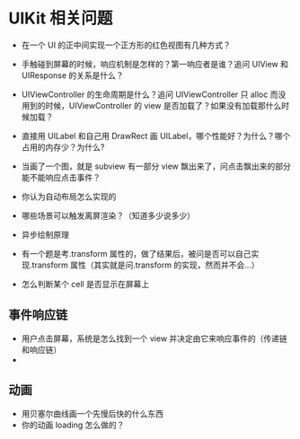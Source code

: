 # UIKit 相关问题

- 在一个 UI 的正中间实现一个正方形的红色视图有几种方式？
- 手触碰到屏幕的时候，响应机制是怎样的？第一响应者是谁？追问 UIView 和 UIResponse 的关系是什么？

- UIViewController 的生命周期是什么？追问 UIViewController 只 alloc 而没用到的时候，UIViewController 的 view 是否加载了？如果没有加载那什么时候加载？

- 直接用 UILabel 和自己用 DrawRect 画 UILabel，哪个性能好？为什么？哪个占用的内存少？为什么?

- 当画了一个图，就是 subview 有一部分 view 飘出来了，问点击飘出来的部分能不能响应点击事件？

- 你认为自动布局怎么实现的

- 哪些场景可以触发离屏渲染？（知道多少说多少）
- 异步绘制原理
- 有一个题是考.transform 属性的，做了结果后，被问是否可以自己实现.transform 属性（其实就是问.transform 的实现，然而并不会…）
- 怎么判断某个 cell 是否显示在屏幕上

## 事件响应链

- 用户点击屏幕，系统是怎么找到一个 view 并决定由它来响应事件的（传递链和响应链）
-

## 动画

- 用贝塞尔曲线画一个先慢后快的什么东西
- 你的动画 loading 怎么做的？
